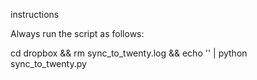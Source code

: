 instructions

Always run the script as follows:

cd dropbox && rm sync_to_twenty.log && echo '' | python sync_to_twenty.py